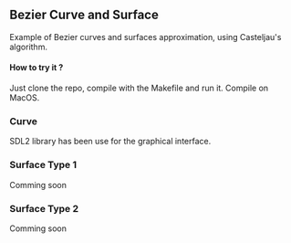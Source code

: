 ## Bezier Curve and Surface

Example of Bezier curves and surfaces approximation, using Casteljau's algorithm.

#### How to try it ?

Just clone the repo, compile with the Makefile and run it.
Compile on MacOS.

### Curve

SDL2 library has been use for the graphical interface.

### Surface Type 1

Comming soon

### Surface Type 2

Comming soon
